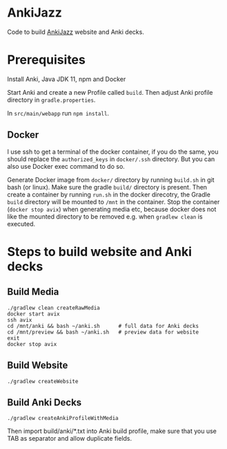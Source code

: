 # AnkiJazz

Code to build [AnkiJazz](https://www.ankijazz.com) website and Anki decks.

# Prerequisites

Install Anki, Java JDK 11, npm and Docker

Start Anki and create a new Profile called `build`. Then adjust Anki profile directory in `gradle.properties`. 

In `src/main/webapp` run `npm install`.

## Docker

I use ssh to get a terminal of the docker container, if you do the same, you should replace the `authorized_keys` in `docker/.ssh` directory. But you can also use Docker exec command to do so.

Generate Docker image from `docker/` directory by running `build.sh` in git bash (or linux).
Make sure the gradle `build/` directory is present. Then create a container by running `run.sh` in the docker direcotry, the Gradle `build` directory will be mounted to `/mnt` in the container.
Stop the container (`docker stop avix`) when generating media etc, because docker does not like the mounted directory to be removed e.g. when `gradlew clean` is executed.

# Steps to build website and Anki decks

## Build Media

    ./gradlew clean createRawMedia
    docker start avix
    ssh avix
    cd /mnt/anki && bash ~/anki.sh      # full data for Anki decks
    cd /mnt/preview && bash ~/anki.sh   # preview data for website
    exit
    docker stop avix

## Build Website

    ./gradlew createWebsite

## Build Anki Decks

    ./gradlew createAnkiProfileWithMedia

Then import build/anki/*.txt into Anki build profile, make sure that you use TAB as separator and allow duplicate fields.

